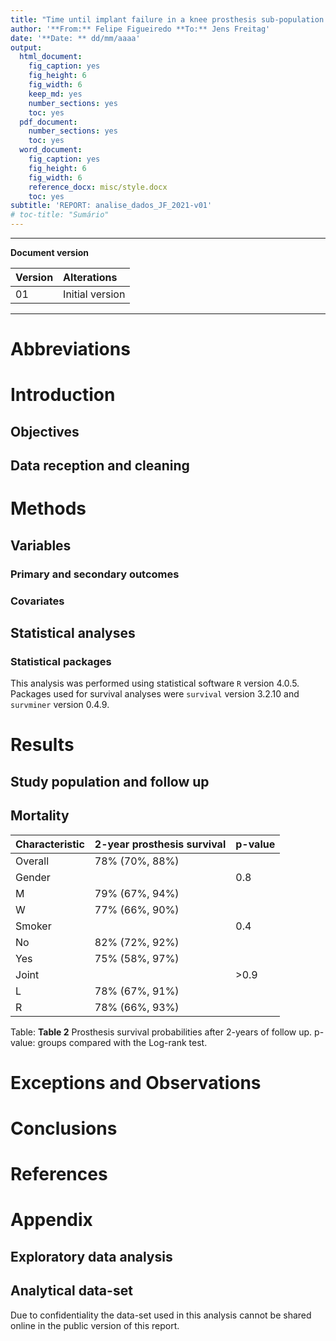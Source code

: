 ```yaml
---
title: "Time until implant failure in a knee prosthesis sub-population of the Helios Klinikum Berlin-Buch hospitals"
author: '**From:** Felipe Figueiredo **To:** Jens Freitag'
date: '**Date: ** dd/mm/aaaa'
output:
  html_document:
    fig_caption: yes
    fig_height: 6
    fig_width: 6
    keep_md: yes
    number_sections: yes
    toc: yes
  pdf_document:
    number_sections: yes
    toc: yes
  word_document:
    fig_caption: yes
    fig_height: 6
    fig_width: 6
    reference_docx: misc/style.docx
    toc: yes
subtitle: 'REPORT: analise_dados_JF_2021-v01'
# toc-title: "Sumário"
---
```




---

**Document version**


|Version |Alterations     |
|:-------|:---------------|
|01      |Initial version |

---

# Abbreviations

# Introduction

## Objectives

## Data reception and cleaning

# Methods



## Variables

### Primary and secondary outcomes

### Covariates

## Statistical analyses

### Statistical packages

This analysis was performed using statistical software `R` version 4.0.5.
Packages used for survival analyses were `survival` version 3.2.10 and `survminer` version 0.4.9.

# Results

## Study population and follow up

## Mortality


|**Characteristic** |2-year prosthesis survival |**p-value** |
|:------------------|:--------------------------|:-----------|
|Overall            |78% (70%, 88%)             |            |
|Gender             |                           |0.8         |
|M                  |79% (67%, 94%)             |            |
|W                  |77% (66%, 90%)             |            |
|Smoker             |                           |0.4         |
|No                 |82% (72%, 92%)             |            |
|Yes                |75% (58%, 97%)             |            |
|Joint              |                           |>0.9        |
|L                  |78% (67%, 91%)             |            |
|R                  |78% (66%, 93%)             |            |

Table: **Table 2** Prosthesis survival probabilities after 2-years of follow up.
p-value: groups compared with the Log-rank test.

# Exceptions and Observations

# Conclusions

# References

# Appendix

## Exploratory data analysis

## Analytical data-set

Due to confidentiality the data-set used in this analysis cannot be shared online in the public version of this report.


